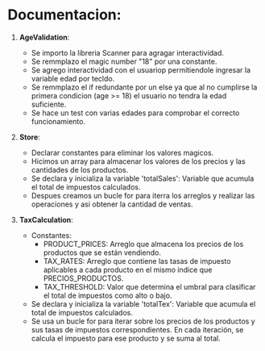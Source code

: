 # Documentacion:

1. **AgeValidation**:

   - Se importo la libreria Scanner para agragar interactividad.
   - Se remmplazo el magic number "18" por una constante.
   - Se agrego interactividad con el usuariop permitiendole ingresar la variable edad por tecldo.
   - Se remmplazo el if redundante por un else ya que al no cumplirse la primera condicion (age >= 18) el usuario no tendra la edad suficiente.
   - Se hace un test con varias edades para comprobar el correcto funcionamiento.

2. **Store**:

   - Declarar constantes para eliminar los valores magicos.
   - Hicimos un array para almacenar los valores de los precios y las cantidades de los productos.
   - Se declara y inicializa la variable 'totalSales': Variable que acumula el total de impuestos calculados.
   - Despues creamos un bucle for para iterra los arreglos y realizar las operaciones y asi obtener la cantidad de ventas.

3. **TaxCalculation**: 

   - Constantes:
      - PRODUCT_PRICES: Arreglo que almacena los precios de los productos que se están vendiendo.
      - TAX_RATES: Arreglo que contiene las tasas de impuesto aplicables a cada producto en el mismo índice que PRECIOS_PRODUCTOS.
      - TAX_THRESHOLD: Valor que determina el umbral para clasificar el total de impuestos como alto o bajo.
   - Se declara y inicializa la variable 'totalTex': Variable que acumula el total de impuestos calculados.
   - Se usa un bucle for para iterar sobre los precios de los productos y sus tasas de impuestos correspondientes. En cada iteración, se calcula el impuesto para ese producto y se suma al total.


